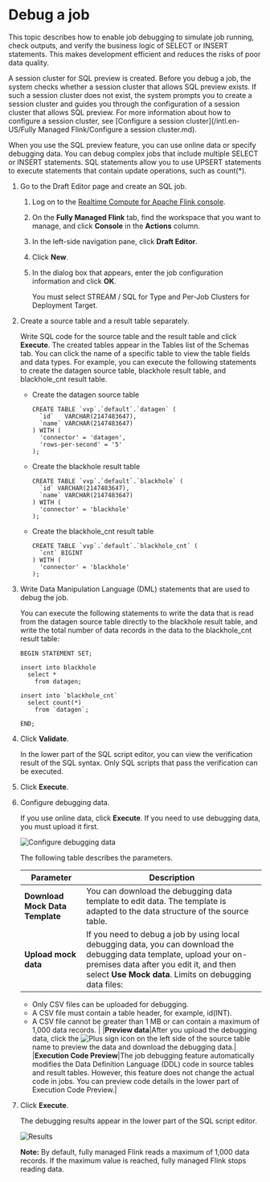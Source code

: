 # Debug a job

This topic describes how to enable job debugging to simulate job running, check outputs, and verify the business logic of SELECT or INSERT statements. This makes development efficient and reduces the risks of poor data quality.

A session cluster for SQL preview is created. Before you debug a job, the system checks whether a session cluster that allows SQL preview exists. If such a session cluster does not exist, the system prompts you to create a session cluster and guides you through the configuration of a session cluster that allows SQL preview. For more information about how to configure a session cluster, see [Configure a session cluster](/intl.en-US/Fully Managed Flink/Configure a session cluster.md).

When you use the SQL preview feature, you can use online data or specify debugging data. You can debug complex jobs that include multiple SELECT or INSERT statements. SQL statements allow you to use UPSERT statements to execute statements that contain update operations, such as count\(\*\).

1.  Go to the Draft Editor page and create an SQL job.

    1.  Log on to the [Realtime Compute for Apache Flink console](https://realtime-compute.console.aliyun.com/regions/cn-shanghai).

    2.  On the **Fully Managed Flink** tab, find the workspace that you want to manage, and click **Console** in the **Actions** column.

    3.  In the left-side navigation pane, click **Draft Editor**.

    4.  Click **New**.

    5.  In the dialog box that appears, enter the job configuration information and click **OK**.

        You must select STREAM / SQL for Type and Per-Job Clusters for Deployment Target.

2.  Create a source table and a result table separately.

    Write SQL code for the source table and the result table and click **Execute**. The created tables appear in the Tables list of the Schemas tab. You can click the name of a specific table to view the table fields and data types. For example, you can execute the following statements to create the datagen source table, blackhole result table, and blackhole\_cnt result table.

    -   Create the datagen source table

        ```
        CREATE TABLE `vvp`.`default`.`datagen` (
          `id`   VARCHAR(2147483647),
          `name` VARCHAR(2147483647)
        ) WITH (
          'connector' = 'datagen',
          'rows-per-second' = '5'
        );                        
        ```

    -   Create the blackhole result table

        ```
        CREATE TABLE `vvp`.`default`.`blackhole` (
          `id` VARCHAR(2147483647),
          `name` VARCHAR(2147483647)
        ) WITH (
          'connector' = 'blackhole'
        );                        
        ```

    -   Create the blackhole\_cnt result table

        ```
        CREATE TABLE `vvp`.`default`.`blackhole_cnt` (
          `cnt` BIGINT
        ) WITH (
          'connector' = 'blackhole'
        );                    
        ```

3.  Write Data Manipulation Language \(DML\) statements that are used to debug the job.

    You can execute the following statements to write the data that is read from the datagen source table directly to the blackhole result table, and write the total number of data records in the data to the blackhole\_cnt result table:

    ```
    BEGIN STATEMENT SET;
    
    insert into blackhole
      select *
        from datagen;
    
    insert into `blackhole_cnt`
      select count(*)
        from `datagen`;
    
    END;
    ```

4.  Click **Validate**.

    In the lower part of the SQL script editor, you can view the verification result of the SQL syntax. Only SQL scripts that pass the verification can be executed.

5.  Click **Execute**.

6.  Configure debugging data.

    If you use online data, click **Execute**. If you need to use debugging data, you must upload it first.

    ![Configure debugging data](https://static-aliyun-doc.oss-accelerate.aliyuncs.com/assets/img/en-US/8764481261/p245526.png)

    The following table describes the parameters.

    |Parameter|Description|
    |---------|-----------|
    |**Download Mock Data Template**|You can download the debugging data template to edit data. The template is adapted to the data structure of the source table.|
    |**Upload mock data**|If you need to debug a job by using local debugging data, you can download the debugging data template, upload your on-premises data after you edit it, and then select **Use Mock data**. Limits on debugging data files:

    -   Only CSV files can be uploaded for debugging.
    -   A CSV file must contain a table header, for example, id\(INT\).
    -   A CSV file cannot be greater than 1 MB or can contain a maximum of 1,000 data records. |
    |**Preview data**|After you upload the debugging data, click the ![Plus sign](https://static-aliyun-doc.oss-accelerate.aliyuncs.com/assets/img/en-US/8764481261/p245558.png) icon on the left side of the source table name to preview the data and download the debugging data.|
    |**Execution Code Preview**|The job debugging feature automatically modifies the Data Definition Language \(DDL\) code in source tables and result tables. However, this feature does not change the actual code in jobs. You can preview code details in the lower part of Execution Code Preview.|

7.  Click **Execute**.

    The debugging results appear in the lower part of the SQL script editor.

    ![Results](https://static-aliyun-doc.oss-accelerate.aliyuncs.com/assets/img/en-US/7007604161/p187809.png)

    **Note:** By default, fully managed Flink reads a maximum of 1,000 data records. If the maximum value is reached, fully managed Flink stops reading data.


